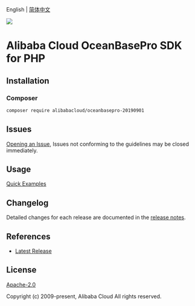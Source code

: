 English | [简体中文](README-CN.md)

![](https://aliyunsdk-pages.alicdn.com/icons/AlibabaCloud.svg)

# Alibaba Cloud OceanBasePro SDK for PHP

## Installation

### Composer

```bash
composer require alibabacloud/oceanbasepro-20190901
```

## Issues

[Opening an Issue](https://github.com/aliyun/alibabacloud-php-sdk/issues/new), Issues not conforming to the guidelines may be closed immediately.

## Usage

[Quick Examples](https://github.com/aliyun/alibabacloud-php-sdk/blob/master/docs/0-Examples-EN.md#quick-examples)

## Changelog

Detailed changes for each release are documented in the [release notes](./ChangeLog.txt).

## References

* [Latest Release](https://github.com/aliyun/alibabacloud-php-sdk/)

## License

[Apache-2.0](http://www.apache.org/licenses/LICENSE-2.0)

Copyright (c) 2009-present, Alibaba Cloud All rights reserved.
